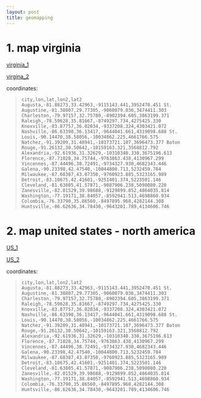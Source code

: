 ```yaml
---
layout: post
title: geomapping
---
```


# 1. map virginia

[virginia_1]

[virgina_2]

coordinates:

> ``city,lon,lat,lon2,lat2
Augusta,-81.88273,33.42963,-9115143.441,3952470.451
St. Augustine,-81.38807,29.77305,-9060079.036,3474411.303
Charleston,-79.97157,32.75780,-8902394.605,3863199.371
Raleigh,-78.59628,35.81667,-8749297.734,4275425.330
Knoxville,-83.87757,36.02034,-9337208.324,4303421.072
Nashville,-86.63390,36.13417,-9644041.661,4319098.688
St. Louis,-90.14470,38.58056,-10034862.225,4661766.575
Natchez,-91.39209,31.48941,-10173721.107,3696473.377
Baton Rouge,-91.26132,30.50642,-10159163.321,3568812.792
Alexandria,-92.61936,31.32629,-10310340.330,3675196.613
Florence,-87.71028,34.75744,-9763863.438,4130967.299
Vincennes,-87.44496,38.72491,-9734327.930,4682343.446
Galena,-90.23398,42.47540,-10044800.713,5232459.784
Milwaukee,-87.68387,43.07350,-9760923.885,5323165.989
Detroit,-83.10675,42.41601,-9251401.374,5223501.146
Cleveland,-81.63805,41.57871,-9087906.238,5098080.220
Zanesville,-82.01529,39.98688,-9129899.852,4864035.814
Washington,-77.19171,38.84057,-8592941.513,4698860.934
Colombia,-76.33790,35.86560,-8497895.968,4282144.308
Huntsville,-86.62636,34.78430,-9643201.789,4134606.746``

# 2. map united states - north america

[US_1]

[US_2]

coordinates:

> ``city,lon,lat,lon2,lat2
Augusta,-81.88273,33.42963,-9115143.441,3952470.451
St. Augustine,-81.38807,29.77305,-9060079.036,3474411.303
Charleston,-79.97157,32.75780,-8902394.605,3863199.371
Raleigh,-78.59628,35.81667,-8749297.734,4275425.330
Knoxville,-83.87757,36.02034,-9337208.324,4303421.072
Nashville,-86.63390,36.13417,-9644041.661,4319098.688
St. Louis,-90.14470,38.58056,-10034862.225,4661766.575
Natchez,-91.39209,31.48941,-10173721.107,3696473.377
Baton Rouge,-91.26132,30.50642,-10159163.321,3568812.792
Alexandria,-92.61936,31.32629,-10310340.330,3675196.613
Florence,-87.71028,34.75744,-9763863.438,4130967.299
Vincennes,-87.44496,38.72491,-9734327.930,4682343.446
Galena,-90.23398,42.47540,-10044800.713,5232459.784
Milwaukee,-87.68387,43.07350,-9760923.885,5323165.989
Detroit,-83.10675,42.41601,-9251401.374,5223501.146
Cleveland,-81.63805,41.57871,-9087906.238,5098080.220
Zanesville,-82.01529,39.98688,-9129899.852,4864035.814
Washington,-77.19171,38.84057,-8592941.513,4698860.934
Colombia,-76.33790,35.86560,-8497895.968,4282144.308
Huntsville,-86.62636,34.78430,-9643201.789,4134606.746``


[virginia_1]: https://drive.google.com/open?id=1t4NwWJQFi3gtmq6b0cV2lPAsW5sAeCUl
[virgina_2]: https://drive.google.com/open?id=1j9qQiKQmoxKZM8fwkba5T83yPYwRnhPh

[US_1]: https://drive.google.com/open?id=1IVCu-tmeaza57v-gM-krEVZ9ATzQfPsw
[US_2]: https://drive.google.com/open?id=1SyiL1XL1NIsT1jgbHMLU_NmPqFU1dfww
